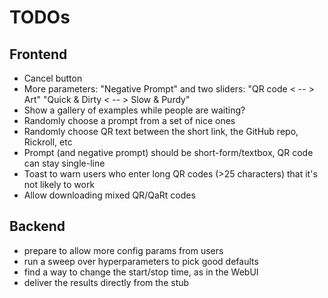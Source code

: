 # TODOs

## Frontend
- Cancel button
- More parameters: "Negative Prompt" and two sliders: "QR code < -- > Art" "Quick & Dirty < -- > Slow & Purdy"
- Show a gallery of examples while people are waiting?
- Randomly choose a prompt from a set of nice ones
- Randomly choose QR text between the short link, the GitHub repo, Rickroll, etc
- Prompt (and negative prompt) should be short-form/textbox, QR code can stay single-line
- Toast to warn users who enter long QR codes (>25 characters) that it's not likely to work
- Allow downloading mixed QR/QaRt codes

## Backend
- prepare to allow more config params from users
- run a sweep over hyperparameters to pick good defaults
- find a way to change the start/stop time, as in the WebUI
- deliver the results directly from the stub
